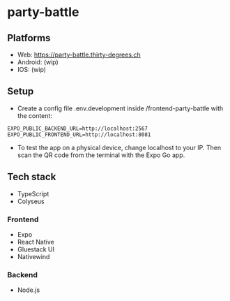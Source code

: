 # party-battle

## Platforms

- Web: https://party-battle.thirty-degrees.ch
- Android: (wip)
- IOS: (wip)

## Setup

- Create a config file .env.development inside /frontend-party-battle with the content:
```env
EXPO_PUBLIC_BACKEND_URL=http://localhost:2567
EXPO_PUBLIC_FRONTEND_URL=http://localhost:8081
```
- To test the app on a physical device, change localhost to your IP. Then scan the QR code from the terminal with the Expo Go app.

## Tech stack

- TypeScript
- Colyseus

### Frontend

- Expo
- React Native
- Gluestack UI
- Nativewind

### Backend

- Node.js
